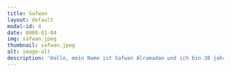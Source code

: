 ```yaml
---
title: Safwan
layout: default
modal-id: 4
date: 0000-01-04
img: safwan.jpeg
thumbnail: safwan.jpeg
alt: image-alt
description: 'Hallo, mein Name ist Safwan Alramadan und ich bin 38 jahre alt. Ich komme aus Syrien und lebe seit 2014 in Deutschland. In meinem Heimatland habe ich als bauer gearbeitet, hier in Deutschland arbeite ich in einer Backstube. Ich bin seit 2017 bei Townbee und zwar weil es Spaß macht an der Natur zu arbeiten und sich mit Leuten zu unterhalten. An Townbee gefällt es mir weil es in der natur ist und Spaß macht was neues zu entdecken.'
---
```

